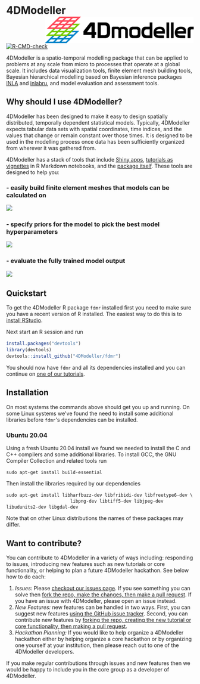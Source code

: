 # 4DModeller <img src="man/figures/logo.png" align="right" alt="" width="400" />

[![R-CMD-check](https://github.com/4DModeller/fdmr/actions/workflows/check-standard.yaml/badge.svg?branch=main)](https://github.com/4DModeller/fdmr/actions/workflows/check-standard.yaml)

4DModeller is a spatio-temporal modelling package that can be applied to problems at any scale from micro to processes that operate at a global scale. It includes data visualization tools, finite element mesh building tools, Bayesian hierarchical modelling based on Bayesian inference packages [INLA](https://www.r-inla.org/home) and [inlabru](https://github.com/inlabru-org/inlabru), and model evaluation and assessment tools.

## Why should I use 4DModeller?

4DModeller has been designed to make it easy to design spatially distributed, temporally dependent statistical models. Typically, 4DModeller expects tabular data sets with spatial coordinates, time indices, and the values that change or remain constant over those times. It is designed to be used in the modelling process once data has been sufficiently organized from wherever it was gathered from.

4DModeller has a stack of tools that include [Shiny apps](https://4dmodeller.github.io/fdmr/reference/index.html#shiny-apps), [tutorials as vignettes](https://4dmodeller.github.io/fdmr/articles/) in R Markdown notebooks, and the [package itself](https://github.com/4DModeller/fdmr). These tools are designed to help you:

### - easily build finite element meshes that models can be calculated on

![](https://github.com/4DModeller/fdmr/assets/8915182/4c1d188d-3feb-471f-8831-97aa5fab4765)

### - specify priors for the model to pick the best model hyperparameters

![](https://github.com/4DModeller/fdmr/assets/8915182/30bfea5e-80d8-42d8-96e7-ff0bce22029a)

### - evaluate the fully trained model output

![](https://github.com/4DModeller/fdmr/assets/8915182/fe791f74-c9b4-4db0-a52e-ffa018b12b41)

## Quickstart

To get the 4DModeller R package `fdmr` installed first you need to make sure you have a recent version of R installed.
The easiest way to do this is to [install RStudio](https://posit.co/downloads/).

Next start an R session and run

```R
install.packages("devtools")
library(devtools)
devtools::install_github("4DModeller/fdmr")
```

You should now have `fdmr` and all its dependencies installed and you can continue on [one of our tutorials](https://4dmodeller.github.io/fdmr/articles/).

## Installation

On most systems the commands above should get you up and running. On some Linux systems we've found the need to 
install some additional libraries before `fdmr`'s dependencies can be installed.

### Ubuntu 20.04

Using a fresh Ubuntu 20.04 install we found we needed to install the C and C++ compilers and some additional libraries.
To install GCC, the GNU Compiler Collection and related tools run

```console
sudo apt-get install build-essential
```

Then install the libraries required by our dependencies

```console
sudo apt-get install libharfbuzz-dev libfribidi-dev libfreetype6-dev \
                        libpng-dev libtiff5-dev libjpeg-dev libudunits2-dev libgdal-dev
```

Note that on other Linux distributions the names of these packages may differ.

## Want to contribute?

You can contribute to 4DModeller in a variety of ways including: responding to issues, introducing new features such as new tutorials or core functionality, or helping to plan a future 4DModeller hackathon. See below how to do each:

1. *Issues:* Please [checkout our issues page](https://github.com/4DModeller/fdmr/issues). If you see something you can solve then [fork the repo, make the changes, then make a pull request](https://stackoverflow.com/questions/14587045/how-to-merge-branch-of-forked-repo-into-master-branch-of-original-repo#14587354). If you have an issue with 4DModeller, please open an issue instead.
2. *New Features:* new features can be handled in two ways. First, you can suggest new features [using the GitHub issue tracker](https://github.com/4DModeller/fdmr/issues). Second, you can contribute new features by [forking the repo, creating the new tutorial or core functionality, then making a pull request](https://github.com/4DModeller/fdmr/issues).
3. *Hackathon Planning:* If you would like to help organize a 4DModeller hackathon either by helping organize a core hackathon or by organizing one yourself at your institution, then please reach out to one of the 4DModeller developers.

If you make regular contributions through issues and new features then we would be happy to include you in the core group as a developer of 4DModeller.

